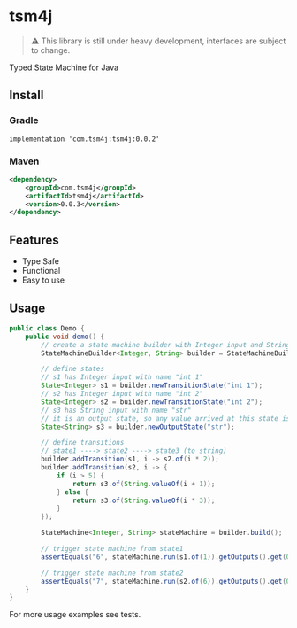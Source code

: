 # tsm4j
> :warning: This library is still under heavy development, interfaces are subject to change.

Typed State Machine for Java

## Install

### Gradle
```
implementation 'com.tsm4j:tsm4j:0.0.2'
```

### Maven
```xml
<dependency>
    <groupId>com.tsm4j</groupId>
    <artifactId>tsm4j</artifactId>
    <version>0.0.3</version>
</dependency>
```

## Features
- Type Safe
- Functional
- Easy to use

## Usage

```java
public class Demo {
    public void demo() {
        // create a state machine builder with Integer input and String output named demo
        StateMachineBuilder<Integer, String> builder = StateMachineBuilder.create("demo");

        // define states
        // s1 has Integer input with name "int 1"
        State<Integer> s1 = builder.newTransitionState("int 1");
        // s2 has Integer input with name "int 2"
        State<Integer> s2 = builder.newTransitionState("int 2");
        // s3 has String input with name "str"
        // it is an output state, so any value arrived at this state is considered as an output
        State<String> s3 = builder.newOutputState("str");

        // define transitions
        // state1 ----> state2 ----> state3 (to string)
        builder.addTransition(s1, i -> s2.of(i * 2));
        builder.addTransition(s2, i -> {
            if (i > 5) {
                return s3.of(String.valueOf(i + 1));
            } else {
                return s3.of(String.valueOf(i * 3));
            }
        });

        StateMachine<Integer, String> stateMachine = builder.build();

        // trigger state machine from state1
        assertEquals("6", stateMachine.run(s1.of(1)).getOutputs().get(0));  // 1 * 2 * 3 = 6

        // trigger state machine from state2
        assertEquals("7", stateMachine.run(s2.of(6)).getOutputs().get(0));  // 6 + 1 = 7
    }
}
```

For more usage examples see tests.
